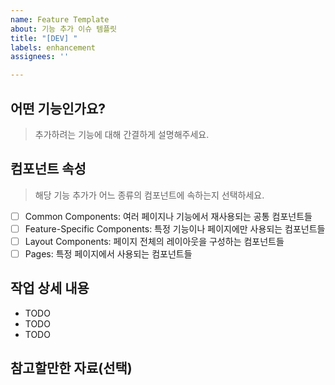 ```yaml
---
name: Feature Template
about: 기능 추가 이슈 템플릿
title: "[DEV] "
labels: enhancement
assignees: ''

---
```


## 어떤 기능인가요?
> 추가하려는 기능에 대해 간결하게 설명해주세요.

## 컴포넌트 속성
>해당 기능 추가가 어느 종류의 컴포넌트에 속하는지 선택하세요.

- [ ] Common Components: 여러 페이지나 기능에서 재사용되는 공통 컴포넌트들
- [ ] Feature-Specific Components: 특정 기능이나 페이지에만 사용되는 컴포넌트들
- [ ] Layout Components: 페이지 전체의 레이아웃을 구성하는 컴포넌트들
- [ ] Pages: 특정 페이지에서 사용되는 컴포넌트들

## 작업 상세 내용

- TODO
- TODO
- TODO

## 참고할만한 자료(선택)
